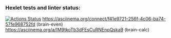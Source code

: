 ### Hexlet tests and linter status:
[![Actions Status](https://github.com/awlxi/fullstack-javascript-project-44/actions/workflows/hexlet-check.yml/badge.svg)](https://github.com/awlxi/fullstack-javascript-project-44/actions)
 https://asciinema.org/connect/f41e9721-256f-4c06-ba74-57fe968752fd (brain-even)
 https://asciinema.org/a/IM9tkoTb3dFEsCuRNEnpQska9 (brain-calc)
